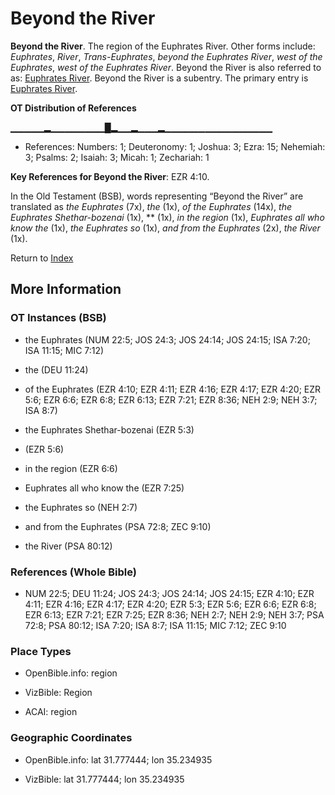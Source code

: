 # Beyond the River
**Beyond the River**. 
The region of the Euphrates River. 
Other forms include: 
*Euphrates*, *River*, *Trans-Euphrates*, *beyond the Euphrates River*, *west of the Euphrates*, *west of the Euphrates River*. 
Beyond the River is also referred to as: 
[Euphrates River](Euphrates.md). 
Beyond the River is a subentry. The primary entry is 
[Euphrates River](Euphrates.md). 


**OT Distribution of References**

▁▁▁▁▁▂▁▁▁▁▁▁▁▁█▂▁▁▂▁▁▁▂▁▁▁▁▁▁▁▁▁▁▁▁▁▁▁▁
* References: Numbers: 1; Deuteronomy: 1; Joshua: 3; Ezra: 15; Nehemiah: 3; Psalms: 2; Isaiah: 3; Micah: 1; Zechariah: 1



**Key References for Beyond the River**: 
EZR 4:10. 


In the Old Testament (BSB), words representing “Beyond the River” are translated as 
*the Euphrates* (7x), *the* (1x), *of the Euphrates* (14x), *the Euphrates Shethar-bozenai* (1x), ** (1x), *in the region* (1x), *Euphrates all who know the* (1x), *the Euphrates so* (1x), *and from the Euphrates* (2x), *the River* (1x). 




Return to [Index](00-Index.md)

## More Information

### OT Instances (BSB)

* the Euphrates (NUM 22:5; JOS 24:3; JOS 24:14; JOS 24:15; ISA 7:20; ISA 11:15; MIC 7:12)

* the (DEU 11:24)

* of the Euphrates (EZR 4:10; EZR 4:11; EZR 4:16; EZR 4:17; EZR 4:20; EZR 5:6; EZR 6:6; EZR 6:8; EZR 6:13; EZR 7:21; EZR 8:36; NEH 2:9; NEH 3:7; ISA 8:7)

* the Euphrates Shethar-bozenai (EZR 5:3)

*  (EZR 5:6)

* in the region (EZR 6:6)

* Euphrates all who know the (EZR 7:25)

* the Euphrates so (NEH 2:7)

* and from the Euphrates (PSA 72:8; ZEC 9:10)

* the River (PSA 80:12)



### References (Whole Bible)

* NUM 22:5; DEU 11:24; JOS 24:3; JOS 24:14; JOS 24:15; EZR 4:10; EZR 4:11; EZR 4:16; EZR 4:17; EZR 4:20; EZR 5:3; EZR 5:6; EZR 6:6; EZR 6:8; EZR 6:13; EZR 7:21; EZR 7:25; EZR 8:36; NEH 2:7; NEH 2:9; NEH 3:7; PSA 72:8; PSA 80:12; ISA 7:20; ISA 8:7; ISA 11:15; MIC 7:12; ZEC 9:10


### Place Types

* OpenBible.info: region

* VizBible: Region

* ACAI: region



### Geographic Coordinates

* OpenBible.info: lat 31.777444; lon 35.234935

* VizBible: lat 31.777444; lon 35.234935





